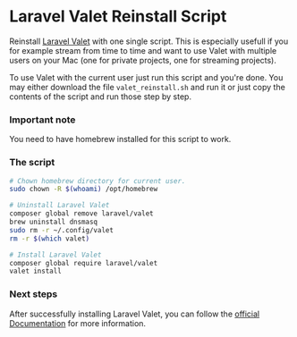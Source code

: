 # Laravel Valet Reinstall Script

Reinstall [Laravel Valet](https://laravel.com/docs/9.x/valet) with one single script. This is especially usefull if you for example stream from time to time and want to use Valet with multiple users on your Mac (one for private projects, one for streaming projects).

To use Valet with the current user just run this script and you're done. You may either download the file `valet_reinstall.sh` and run it or just copy the contents of the script and run those step by step.

### Important note

You need to have homebrew installed for this script to work.

### The script

```bash
# Chown homebrew directory for current user.
sudo chown -R $(whoami) /opt/homebrew

# Uninstall Laravel Valet
composer global remove laravel/valet
brew uninstall dnsmasq
sudo rm -r ~/.config/valet
rm -r $(which valet)

# Install Laravel Valet
composer global require laravel/valet
valet install
```

### Next steps

After successfully installing Laravel Valet, you can follow the [official Documentation](https://laravel.com/docs/9.x/valet) for more information.
